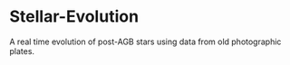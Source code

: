 # Stellar-Evolution
A real time evolution of post-AGB stars using data from old photographic plates.
